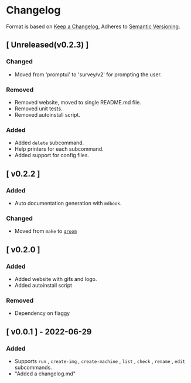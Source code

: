 # Changelog

Format is based on [Keep a Changelog](https://keepachangelog.com/en/1.0.0/),
Adheres to [Semantic Versioning](https://semver.org/spec/v2.0.0.html).

## [ Unreleased(v0.2.3) ]

### Changed
- Moved from 'promptui' to 'survey/v2' for prompting the user.

### Removed
- Removed website, moved to single README.md file.
- Removed unit tests.
- Removed autoinstall script.

### Added
- Added `delete` subcommand.
- Help printers for each subcommand.
- Added support for config files.

## [ v0.2.2 ]

### Added
- Auto documentation generation with `mdbook`.

### Changed
- Moved from `make` to [`groom`](https://github.com/pspiagicw/groom)

## [ v0.2.0 ]
### Added
- Added website with gifs and logo.
- Added autoinstall script

### Removed
- Dependency on flaggy

## [ v0.0.1 ] - 2022-06-29
### Added
- Supports `run` , `create-img` , `create-machine` , `list` , `check` , `rename` , `edit` subcommands.
- "Added a changelog.md"

